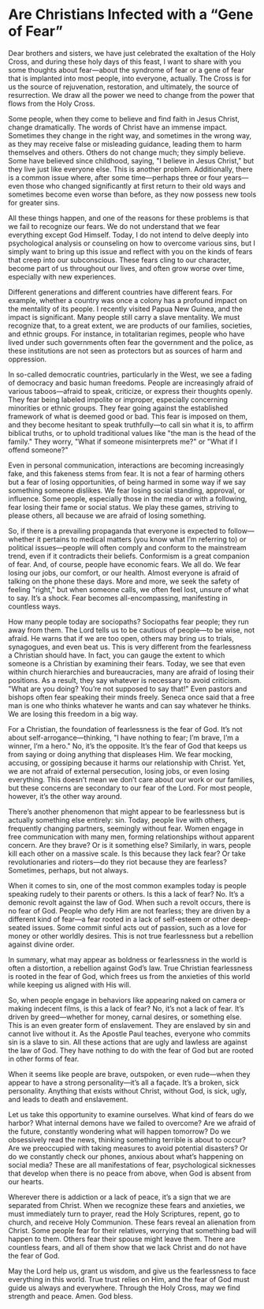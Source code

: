 # Are Christians Infected with a “Gene of Fear”

Dear brothers and sisters, we have just celebrated the exaltation of the Holy Cross, and during these holy days of this feast, I want to share with you some thoughts about fear—about the syndrome of fear or a gene of fear that is implanted into most people, into everyone, actually. The Cross is for us the source of rejuvenation, restoration, and ultimately, the source of resurrection. We draw all the power we need to change from the power that flows from the Holy Cross.

Some people, when they come to believe and find faith in Jesus Christ, change dramatically. The words of Christ have an immense impact. Sometimes they change in the right way, and sometimes in the wrong way, as they may receive false or misleading guidance, leading them to harm themselves and others. Others do not change much; they simply believe. Some have believed since childhood, saying, "I believe in Jesus Christ," but they live just like everyone else. This is another problem. Additionally, there is a common issue where, after some time—perhaps three or four years—even those who changed significantly at first return to their old ways and sometimes become even worse than before, as they now possess new tools for greater sins.

All these things happen, and one of the reasons for these problems is that we fail to recognize our fears. We do not understand that we fear everything except God Himself. Today, I do not intend to delve deeply into psychological analysis or counseling on how to overcome various sins, but I simply want to bring up this issue and reflect with you on the kinds of fears that creep into our subconscious. These fears cling to our character, become part of us throughout our lives, and often grow worse over time, especially with new experiences.

Different generations and different countries have different fears. For example, whether a country was once a colony has a profound impact on the mentality of its people. I recently visited Papua New Guinea, and the impact is significant. Many people still carry a slave mentality. We must recognize that, to a great extent, we are products of our families, societies, and ethnic groups. For instance, in totalitarian regimes, people who have lived under such governments often fear the government and the police, as these institutions are not seen as protectors but as sources of harm and oppression.

In so-called democratic countries, particularly in the West, we see a fading of democracy and basic human freedoms. People are increasingly afraid of various taboos—afraid to speak, criticize, or express their thoughts openly. They fear being labeled impolite or improper, especially concerning minorities or ethnic groups. They fear going against the established framework of what is deemed good or bad. This fear is imposed on them, and they become hesitant to speak truthfully—to call sin what it is, to affirm biblical truths, or to uphold traditional values like "the man is the head of the family." They worry, "What if someone misinterprets me?" or "What if I offend someone?"

Even in personal communication, interactions are becoming increasingly fake, and this fakeness stems from fear. It is not a fear of harming others but a fear of losing opportunities, of being harmed in some way if we say something someone dislikes. We fear losing social standing, approval, or influence. Some people, especially those in the media or with a following, fear losing their fame or social status. We play these games, striving to please others, all because we are afraid of losing something.

So, if there is a prevailing propaganda that everyone is expected to follow—whether it pertains to medical matters (you know what I’m referring to) or political issues—people will often comply and conform to the mainstream trend, even if it contradicts their beliefs. Conformism is a great companion of fear. And, of course, people have economic fears. We all do. We fear losing our jobs, our comfort, or our health. Almost everyone is afraid of talking on the phone these days. More and more, we seek the safety of feeling "right," but when someone calls, we often feel lost, unsure of what to say. It’s a shock. Fear becomes all-encompassing, manifesting in countless ways.

How many people today are sociopaths? Sociopaths fear people; they run away from them. The Lord tells us to be cautious of people—to be wise, not afraid. He warns that if we are too open, others may bring us to trials, synagogues, and even beat us. This is very different from the fearlessness a Christian should have. In fact, you can gauge the extent to which someone is a Christian by examining their fears. Today, we see that even within church hierarchies and bureaucracies, many are afraid of losing their positions. As a result, they say whatever is necessary to avoid criticism. "What are you doing? You’re not supposed to say that!" Even pastors and bishops often fear speaking their minds freely. Seneca once said that a free man is one who thinks whatever he wants and can say whatever he thinks. We are losing this freedom in a big way.

For a Christian, the foundation of fearlessness is the fear of God. It’s not about self-arrogance—thinking, "I have nothing to fear; I’m brave, I’m a winner, I’m a hero." No, it’s the opposite. It’s the fear of God that keeps us from saying or doing anything that displeases Him. We fear mocking, accusing, or gossiping because it harms our relationship with Christ. Yet, we are not afraid of external persecution, losing jobs, or even losing everything. This doesn’t mean we don’t care about our work or our families, but these concerns are secondary to our fear of the Lord. For most people, however, it’s the other way around.

There’s another phenomenon that might appear to be fearlessness but is actually something else entirely: sin. Today, people live with others, frequently changing partners, seemingly without fear. Women engage in free communication with many men, forming relationships without apparent concern. Are they brave? Or is it something else? Similarly, in wars, people kill each other on a massive scale. Is this because they lack fear? Or take revolutionaries and rioters—do they riot because they are fearless? Sometimes, perhaps, but not always.

When it comes to sin, one of the most common examples today is people speaking rudely to their parents or others. Is this a lack of fear? No. It’s a demonic revolt against the law of God. When such a revolt occurs, there is no fear of God. People who defy Him are not fearless; they are driven by a different kind of fear—a fear rooted in a lack of self-esteem or other deep-seated issues. Some commit sinful acts out of passion, such as a love for money or other worldly desires. This is not true fearlessness but a rebellion against divine order. 

In summary, what may appear as boldness or fearlessness in the world is often a distortion, a rebellion against God’s law. True Christian fearlessness is rooted in the fear of God, which frees us from the anxieties of this world while keeping us aligned with His will.

So, when people engage in behaviors like appearing naked on camera or making indecent films, is this a lack of fear? No, it’s not a lack of fear. It’s driven by greed—whether for money, carnal desires, or something else. This is an even greater form of enslavement. They are enslaved by sin and cannot live without it. As the Apostle Paul teaches, everyone who commits sin is a slave to sin. All these actions that are ugly and lawless are against the law of God. They have nothing to do with the fear of God but are rooted in other forms of fear. 

When it seems like people are brave, outspoken, or even rude—when they appear to have a strong personality—it’s all a façade. It’s a broken, sick personality. Anything that exists without Christ, without God, is sick, ugly, and leads to death and enslavement. 

Let us take this opportunity to examine ourselves. What kind of fears do we harbor? What internal demons have we failed to overcome? Are we afraid of the future, constantly wondering what will happen tomorrow? Do we obsessively read the news, thinking something terrible is about to occur? Are we preoccupied with taking measures to avoid potential disasters? Or do we constantly check our phones, anxious about what’s happening on social media? These are all manifestations of fear, psychological sicknesses that develop when there is no peace from above, when God is absent from our hearts.

Wherever there is addiction or a lack of peace, it’s a sign that we are separated from Christ. When we recognize these fears and anxieties, we must immediately turn to prayer, read the Holy Scriptures, repent, go to church, and receive Holy Communion. These fears reveal an alienation from Christ. Some people fear for their relatives, worrying that something bad will happen to them. Others fear their spouse might leave them. There are countless fears, and all of them show that we lack Christ and do not have the fear of God.

May the Lord help us, grant us wisdom, and give us the fearlessness to face everything in this world. True trust relies on Him, and the fear of God must guide us always and everywhere. Through the Holy Cross, may we find strength and peace. Amen. God bless.

